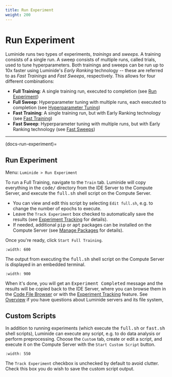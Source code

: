 ```yaml
---
title: Run Experiment
weight: 200
---
```


# Run Experiment

Luminide runs two types of experiments, *trainings* and *sweeps*.  A training consists of a single run.  A sweep consists of multiple runs, called trials, used to tune hyperparameters.  Both trainings and sweeps can be run up to 10x faster using Luminide's *Early Ranking* technology -- these are referred to as *Fast Trainings* and *Fast Sweeps*, respectively.  This allows for four different combinations:
- **Full Training**: A single training run, executed to completion (see [Run Experiment](run-experiment))
- **Full Sweep**: Hyperparameter tuning with multiple runs, each executed to completion (see [Hyperparameter Tuning](hyperparameter-tuning))
- **Fast Training**: A single training run, but with Early Ranking technology (see [Fast Training](early-ranking))
- **Fast Sweep**: Hyperparameter tuning with multiple runs, but with Early Ranking technology (see [Fast Sweeps](fast-sweeps))

<p></p><hr>

(docs-run-experiment)=
## Run Experiment

Menu: `Luminide > Run Experiment`

To run a Full Training, navigate to the `Train` tab.  Luminide will copy everything in the <kbd>code/</kbd> directory from the IDE Server to the Compute Server, and execute the <kbd>full.sh</kbd> shell script on the Compute Server.

- You can view and edit this script by selecting `Edit full.sh`, e.g. to change the number of epochs to execute.
- Leave the `Track Experiment` box checked to automatically save the results (see  [Experiment Tracking](experiment-tracking) for details).
- If needed, additional <kbd>pip</kbd> or <kbd>apt</kbd> packages can be installed on the Compute Server (see  [Manage Packages](manage-packages) for details).

Once you're ready, click `Start Full Training`. 

```{image} ../images/feb-train.png
:width: 600
```

The output from executing the <kbd>full.sh</kbd> shell script on the Compute Server is displayed in an embedded terminal.

```{image} ../images/run-experiment-completed.png
:width: 900
```

When it's done, you will get an <kbd>Experiment Completed</kbd> message and the results will be copied back to the IDE Server, where you can browse them in the [Code File Browser](code-file-browser) or with the [Experiment Tracking](experiment-tracking) feature.  See [Overview](starting-overview) if you have questions about Luminide servers and its file system,

## Custom Scripts

In addition to running experiments (which execute the <kbd>full.sh</kbd> or <kbd>fast.sh</kbd> shell scripts), Luminide can execute any script, e.g. to do data analysis or perform preprocessing.  Choose the `Custom` tab, create or edit a script, and execute it on the Compute Server with the `Start Custom Script` button.

```{image} ../images/feb-custom-script.png
:width: 550
```

The `Track Experiment` checkbox is unchecked by default to avoid clutter.  Check this box you do wish to save the  custom script output.
